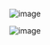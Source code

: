 ![image](https://github.com/kagam1nonly/Go-Fit/assets/78834746/d2fdc55e-3fbf-4611-a679-9d6f194b3ec6)


![image](https://github.com/kagam1nonly/Go-Fit/assets/78834746/8ff8cae1-369d-43b5-936b-97202e7e5ca9)
